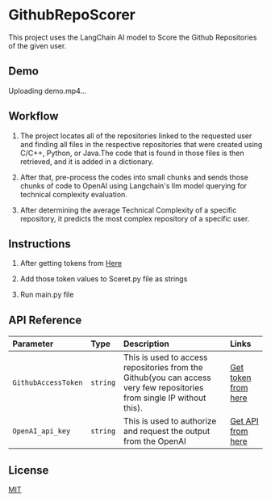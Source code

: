 
# GithubRepoScorer

This project uses the LangChain AI model to Score the Github Repositories of the given user.

## Demo



Uploading demo.mp4…




## Workflow

1. The project locates all of the repositories linked to the requested user and finding all files in the respective repositories that were created using C/C++, Python, or Java.The code that is found in those files is then retrieved, and it is added in a dictionary.
2. After that, pre-process the codes into small chunks and sends those chunks of code to OpenAI using Langchain's llm model querying for technical complexity evaluation.

3. After determining the average Technical Complexity of a specific repository, it predicts the most complex repository of a specific user.
## Instructions

1. After getting tokens from [Here](https://github.com/chayangirdhar/GithubRepoScorer/blob/main/README.md#api-reference) 

2. Add those token values to Sceret.py file as strings 

3. Run main.py file 
## API Reference

#### 



| Parameter | Type     |Description | Links            | 
| :-------- | :------- |:----------| :----------|
| `GithubAccessToken` | `string` |This is used to access repositories from the Github(you can access very few repositories from single IP without this). | [Get token from here](https://github.com/settings/tokens) |
| `OpenAI_api_key` | `string` |This is used to authorize and request the output from the OpenAI | [Get API from here](https://platform.openai.com/account/api-keys) |

#### 



## License

[MIT](https://choosealicense.com/licenses/mit/)

